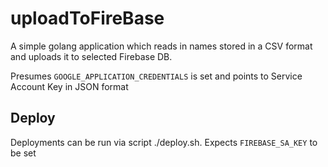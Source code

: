 # uploadToFireBase

A simple golang application which reads in names stored in a CSV format and uploads it to selected Firebase DB.

Presumes `GOOGLE_APPLICATION_CREDENTIALS` is set and points to Service Account Key in JSON format

## Deploy

Deployments can be run via script ./deploy.sh. Expects `FIREBASE_SA_KEY` to be set

